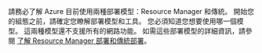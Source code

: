 請務必了解 Azure 目前使用兩種部署模型：Resource Manager 和傳統。 開始您的組態之前，請確定您瞭解部署模型和工具。 您必須知道您想要使用哪一個模型。 這兩種模型還不支援所有的網路功能。 如需這些部署模型的詳細資訊，請參閱 [了解 Resource Manager 部署和傳統部署](../articles/resource-manager-deployment-model.md)。



<!--HONumber=Nov16_HO2-->


